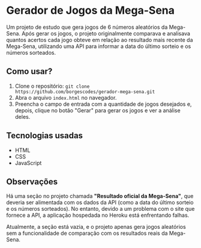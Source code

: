 # Gerador de Jogos da Mega-Sena
Um projeto de estudo que gera jogos de 6 números aleatórios da Mega-Sena. Após gerar os jogos, o projeto originalmente comparava e analisava quantos acertos cada jogo obteve em relação ao resultado mais recente da Mega-Sena, utilizando uma API para informar a data do último sorteio e os números sorteados.

## Como usar?
1. Clone o repositório: `git clone https://github.com/borgescodes/gerador-mega-sena.git`
2. Abra o arquivo `index.html` no navegador.
3. Preencha o campo de entrada com a quantidade de jogos desejados e, depois, clique no botão "Gerar" para gerar os jogos e ver a análise deles.

## Tecnologias usadas
- HTML
- CSS
- JavaScript

## Observações
Há uma seção no projeto chamada **"Resultado oficial da Mega-Sena"**, que deveria ser alimentada com os dados da API (como a data do último sorteio e os números sorteados). No entanto, devido a um problema com o site que fornece a API, a aplicação hospedada no Heroku está enfrentando falhas. 

Atualmente, a seção está vazia, e o projeto apenas gera jogos aleatórios sem a funcionalidade de comparação com os resultados reais da Mega-Sena.
